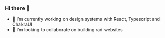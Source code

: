 ### Hi there 👋

- 🔭 I’m currently working on design systems with React, Typescript and ChakraUI
- 👯 I’m looking to collaborate on building rad websites
